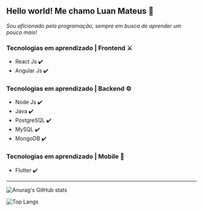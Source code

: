 ## Hello world! Me chamo Luan Mateus 🚀



*Sou aficionado pela programação, sempre em busca de aprender um pouco mais!* 

### Tecnologias em aprendizado | Frontend ⚔️

* React Js ✔️ 
* Angular Js ✔️ 

### Tecnologias em aprendizado | Backend ⚙️

* Node Js ✔️ 
* Java ✔️ 
* PostgreSQL ✔️ 
* MySQL ✔️ 
* MongoDB ✔️ 

### Tecnologias em aprendizado | Mobile 📱

* Flutter ✔️ 

-------

![Anurag's GitHub stats](https://github-readme-stats.vercel.app/api?username=LuannMateus&theme=dracula&show_icons=true)

![Top Langs](https://github-readme-stats.vercel.app/api/top-langs/?username=LuannMateus&layout=compact)


<!--
**LuannMateus/LuannMateus** is a ✨ _special_ ✨ repository because its `README.md` (this file) appears on your GitHub profile.

Here are some ideas to get you started:

- 🔭 I’m currently working on ...
- 🌱 I’m currently learning ...
- 👯 I’m looking to collaborate on ...
- 🤔 I’m looking for help with ...
- 💬 Ask me about ...
- 📫 How to reach me: ...
- 😄 Pronouns: ...
- ⚡ Fun fact: ...
-->
